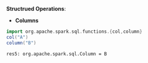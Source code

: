 **Structrued Operations**: 

* **Columns**
```scala
import org.apache.spark.sql.functions.{col,column}
col("A")
column("B")
```     
    res5: org.apache.spark.sql.Column = B
     

